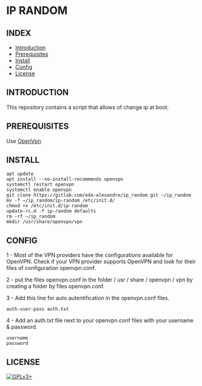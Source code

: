 # IP RANDOM


## INDEX

- [Introduction](#INTRODUCTION)
- [Prerequisites](#PREREQUISITESITES)
- [Install](#INSTALL)
- [Config](#CONFIG)
- [License](#LICENSE)


## INTRODUCTION

This repository contains a script that allows of change ip at boot.


## PREREQUISITES

Use [OpenVpn](https://openvpn.net)


## INSTALL

```
apt update
apt install --no-install-recommends openvpn
systemctl restart openvpn
systemctl enable openvpn
git clone https://gitlab.com/oda-alexandre/ip_random.git ~/ip_random
mv -f ~/ip_random/ip-random /etc/init.d/
chmod +x /etc/init.d/ip-random
update-rc.d -f ip-random defaults
rm -rf ~/ip_random
mkdir /usr/share/openvpn/vpn
```


## CONFIG

1 - Most of the VPN providers have the configurations available for OpenVPN. Check if your VPN provider supports OpenVPN and look for their files of configuration openvpn.conf.

2 - put the files openvpn.conf in the folder / usr / share / openvpn / vpn by creating a folder by files openvpn.conf.

3 - Add this line for auto autentification in the openvpn.conf files.

```
auth-user-pass auth.txt
```

4 - Add an auth.txt file next to your openvpn.conf files with your username & password.

```
username
password
```

## LICENSE

[![GPLv3+](http://gplv3.fsf.org/gplv3-127x51.png)](https://gitlab.com/oda-alexandre/ip_random/blob/master/LICENSE)
